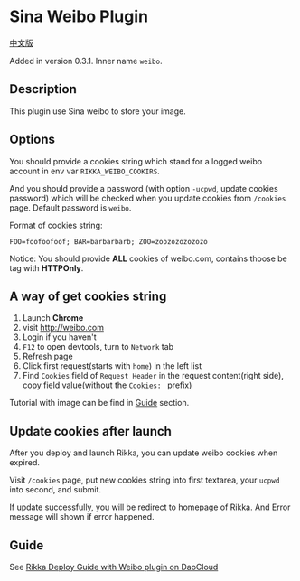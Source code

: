 # Sina Weibo Plugin

[中文版][version-zh]

Added in version 0.3.1. Inner name `weibo`.

## Description

This plugin use Sina weibo to store your image.

## Options

You should provide a cookies string which stand for a logged weibo account in env var `RIKKA_WEIBO_COOKIRS`.

And you should provide a password (with option `-ucpwd`, update cookies password) which will be checked when you update cookies from `/cookies` page. Default password is `weibo`.

Format of cookies string:

```text
FOO=foofoofoof; BAR=barbarbarb; ZOO=zoozozozozozo
```

Notice: You should provide **ALL** cookies of weibo.com, contains thoose be tag with **HTTPOnly**.

## A way of get cookies string

1. Launch **Chrome**
2. visit http://weibo.com
3. Login if you haven't
4. `F12` to open devtools, turn to `Network` tab
5. Refresh page
6. Click first request(starts with `home`) in the left list
7. Find `Cookies` field of `Request Header` in the request content(right side), copy field value(without the `Cookies: ` prefix)

Tutorial with image can be find in [Guide](#Guide) section.

## Update cookies after launch

After you deploy and launch Rikka, you can update weibo cookies when expired.

Visit `/cookies` page, put new cookies string into first textarea, your `ucpwd` into second, and submit.

If update successfully, you will be redirect to homepage of Rikka. And Error message will shown if error happened.

## Guide

See [Rikka Deploy Guide with Weibo plugin on DaoCloud][weibo-plugin-guide]

[version-zh]: https://github.com/7sDream/rikka/blob/master/plugins/weibo/README.zh.md
[weibo-plugin-guide]: https://github.com/7sDream/rikka/wiki/%E4%BD%BF%E7%94%A8%E6%96%B0%E6%B5%AA%E5%BE%AE%E5%8D%9A%E6%8F%92%E4%BB%B6
